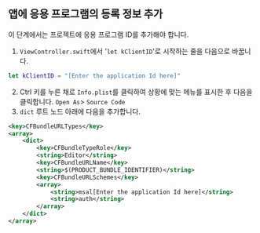 
## <a name="add-the-applications-registration-information-to-your-app"></a>앱에 응용 프로그램의 등록 정보 추가

이 단계에서는 프로젝트에 응용 프로그램 ID를 추가해야 합니다.

1.  `ViewController.swift`에서 '`let kClientID`'로 시작하는 줄을 다음으로 바꿉니다.
```swift
let kClientID = "[Enter the application Id here]"
```
<!-- Workaround for Docs conversion bug -->
<ol start="2">
<li>
Ctrl 키를 누른 채로 <code>Info.plist</code>를 클릭하여 상황에 맞는 메뉴를 표시한 후 다음을 클릭합니다. <code>Open As</code>> <code>Source Code</code>
</li>
<li>
<code>dict</code> 루트 노드 아래에 다음을 추가합니다.
</li>
</ol>

```xml
<key>CFBundleURLTypes</key>
<array>
    <dict>
        <key>CFBundleTypeRole</key>
        <string>Editor</string>
        <key>CFBundleURLName</key>
        <string>$(PRODUCT_BUNDLE_IDENTIFIER)</string>
        <key>CFBundleURLSchemes</key>
        <array>
            <string>msal[Enter the application Id here]</string>
            <string>auth</string>
        </array>
    </dict>
</array>
```
